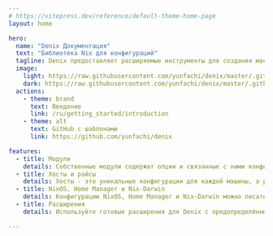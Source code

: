 ```yaml
---
# https://vitepress.dev/reference/default-theme-home-page
layout: home

hero:
  name: "Denix Документация"
  text: "Библиотека Nix для конфигураций"
  tagline: Denix предоставляет расширяемые инструменты для создания масштабируемых конфигураций NixOS, Home Manager и Nix-Darwin с модулями, хостами и райсами
  image:
    light: https://raw.githubusercontent.com/yunfachi/denix/master/.github/assets/logo_light.svg
    dark: https://raw.githubusercontent.com/yunfachi/denix/master/.github/assets/logo_dark.svg
  actions:
    - theme: brand
      text: Введение
      link: /ru/getting_started/introduction
    - theme: alt
      text: GitHub с шаблонами
      link: https://github.com/yunfachi/denix

features:
  - title: Модули
    details: Собственные модули содержат опции и связанные с ними конфигурации, что позволяет удобно управлять всей системой
  - title: Хосты и райсы
    details: Хосты - это уникальные конфигурации для каждой машины, а райсы - это кастомизация, применимая ко всем хостам
  - title: NixOS, Home Manager и Nix-Darwin
    details: Конфигурацию NixOS, Home Manager и Nix-Darwin можно писать даже в одном файле, а Denix автоматически разделит их при сборке
  - title: Расширения
    details: Используйте готовые расширения для Denix с предопределёнными модулями и функциями либо создавайте собственные

---
```

